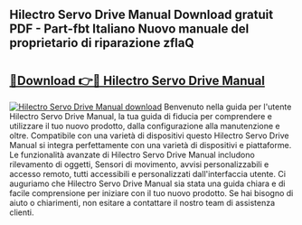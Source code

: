 ## Hilectro Servo Drive Manual Download gratuit PDF - Part-fbt Italiano Nuovo manuale del proprietario di riparazione zflaQ

# <h2><a href="http://dfehhd.blite.top/?on=Hilectro+Servo+Drive+Manual">🔗Download 👉🔴 Hilectro Servo Drive Manual</a></h2>

[![Hilectro Servo Drive Manual download](https://i.imgur.com/lujVjoI.png)](http://dfehhd.blite.top/?on=Hilectro+Servo+Drive+Manual)
Benvenuto nella guida per l'utente Hilectro Servo Drive Manual, la tua guida di fiducia per comprendere e utilizzare il tuo nuovo prodotto, dalla configurazione alla manutenzione e oltre. Compatibile con una varietà di dispositivi questo Hilectro Servo Drive Manual si integra perfettamente con una varietà di dispositivi e piattaforme. Le funzionalità avanzate di Hilectro Servo Drive Manual includono rilevamento di oggetti, Sensori di movimento, avvisi personalizzabili e accesso remoto, tutti accessibili e personalizzati dall'interfaccia utente. Ci auguriamo che Hilectro Servo Drive Manual sia stata una guida chiara e di facile comprensione per iniziare con il tuo nuovo prodotto. Se hai bisogno di aiuto o chiarimenti, non esitare a contattare il nostro team di assistenza clienti.
